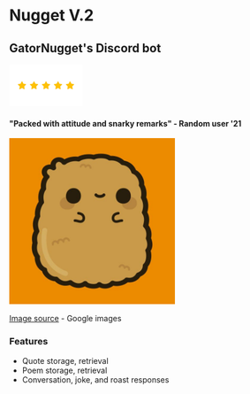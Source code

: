 # Nugget V.2
## GatorNugget's Discord bot
<img src="https://github.com/nitinramadoss/nuggetv2bot/blob/main/assets/fivestar.jpg" alt="profile" height="75"/> 

#### "Packed with attitude and snarky remarks" - Random user '21

<img src="https://github.com/nitinramadoss/nuggetv2bot/blob/main/assets/nuggetbot.jpg" alt="profile" width="300"/>

[Image source](https://www.google.com/url?sa=i&url=https%3A%2F%2Fwww.pinterest.com%2Fpin%2F682858362233399196%2F&psig=AOvVaw0hQxTtM9mpX1OzfoWI4UhQ&ust=1626066059669000&source=images&cd=vfe&ved=0CAoQjRxqFwoTCICnsaGe2vECFQAAAAAdAAAAABAJ) - Google images

### Features
* Quote storage, retrieval 
* Poem storage, retrieval
* Conversation, joke, and roast responses
